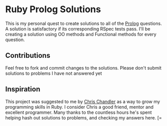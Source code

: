 # Ruby Prolog Solutions

This is my personal quest to create solutions to all of the [Prolog](https://sites.google.com/site/prologsite/prolog-problems/1) questions.  A solution is satisfactory if its corresponding RSpec tests pass.  I'll be creating a solution using OO methods and Functional methods for every question.

## Contributions

Feel free to fork and commit changes to the solutions.  Please don't submit solutions to problems I have not answered yet

## Inspiration

This project was suggested to me by [Chris Chandler](https://github.com/cchandler) as a way to grow my programming skills in Ruby.  I consider Chris a good friend, mentor and excellent programmer.  Many thanks to the countless hours he's spent helping hash out solutions to problems, and checking my answers here. [=
